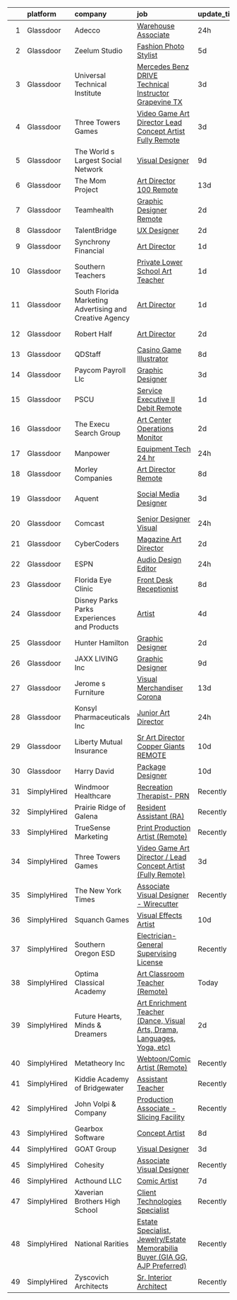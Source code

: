 

|    | platform    | company                                                  | job                                                                                                                                                                                                                                                                                                                                                                                                                                                                                                                                                                                                                                                                                                                                                                                                                                                                                                                                                                                                                                                                                                                                                                                                                                                                                                                                                                                                                                                                                                           | update_time   | location                  |
|---:|:------------|:---------------------------------------------------------|:--------------------------------------------------------------------------------------------------------------------------------------------------------------------------------------------------------------------------------------------------------------------------------------------------------------------------------------------------------------------------------------------------------------------------------------------------------------------------------------------------------------------------------------------------------------------------------------------------------------------------------------------------------------------------------------------------------------------------------------------------------------------------------------------------------------------------------------------------------------------------------------------------------------------------------------------------------------------------------------------------------------------------------------------------------------------------------------------------------------------------------------------------------------------------------------------------------------------------------------------------------------------------------------------------------------------------------------------------------------------------------------------------------------------------------------------------------------------------------------------------------------|:--------------|:--------------------------|
|  1 | Glassdoor   | Adecco                                                   | [Warehouse Associate](https://www.glassdoor.com/partner/jobListing.htm?pos=127&ao=1110586&s=58&guid=0000018170707b82a0ab71f9a77b2ddc&src=GD_JOB_AD&t=SR&vt=w&ea=1&cs=1_2ec4e3d3&cb=1655448829264&jobListingId=1007945416618&cpc=155EB9D5185558AF&jrtk=3-0-1g5o70ut4h7ju801-1g5o70utlh7hg800-7cf844272d9e8364--6NYlbfkN0CsARmfH1XNQTa22oGIIJ18FtyAjbQsgfeQZpddTLaeHpCYMfBW8ir34LRYjnjzrv8x89yuiILeiZmxOQNUV-X8CCFnECy0oMOtEMd7dLPgU_BtlhU12gROhWP77Gf-WtW8wx29yrKefHsVKVfK4CqJHAnTMMbhuo7J5unogMuNcbiO1BUHTNRCj_ELrygJp1OCNI-9z0dy53qSiH8E7GpPVjbnGO6nLrtAh4Nfl12Tv90qjvy4eAOLJyttsDyNKXRe3RJ_wuLAP6aJ-0pjBecsSDJVb6_-dk1dsjo3CEnmn_blT3e_hfwidwU5DaWXBLpFD4eCkbZDH2aqCr0PMuvuPV-ztrXESJ90jG1_JRv57xX2ClrKHC_eE_pPhyPXGQixsVTympDjFOL8-9noB-z02w1WJPF25MPLoAPTUGukvd2WRiTctBptVrnOfg_V60FZoP9_Cik5epLhGq1Q9CrX6kl6hRpqAQyp6aYfRSo52dZLNPKosK3ov_eT2aIt3q6c9v4GE3NSgKYfGi4wb81TlrFJCw6yspd1Nz-uZu0-9fm8Hc2vJ3hAJVLX5UA1A6mFDi-hC6aRX2p8QDInbPQ6fyjmGEVO7wMRZjmd0Fv5jV99pmyYYtPEgqwAwPxJrjdPiuWmKPGyVZg94iYshQzipB7dbeNje05Y-lR800M7OuBegJw5jyNfP7bQB1O49WMul1jFfEMZ3mB9p_JT874OaFVQYbJmlcW-UhpkvpqiJgYBUkJBTfn6XQWjARSwu1hPYMLP-udBKjTEHRLsjEO_NEg5iktgmoRiSpR03biWfoPNShle_UZ46nfxmo72z0eHpSzX2CcJDVB0q2vxYM6eQHwWRs1chrK846d2M6LJTQ3vmqZqNI2jNAxdKJ-l_qdpyRQGrQ5NQ-JCL0X23LgQlYHwL5k5Fwg%3D)                                                                                                                                                                                                                  | 24h           | Lincoln, NE               |
|  2 | Glassdoor   | Zeelum Studio                                            | [Fashion Photo Stylist](https://www.glassdoor.com/partner/jobListing.htm?pos=118&ao=1110586&s=58&guid=0000018170707b82a0ab71f9a77b2ddc&src=GD_JOB_AD&t=SR&vt=w&ea=1&cs=1_ab683a8f&cb=1655448829263&jobListingId=1007933356746&cpc=654405A9B1E0A9F5&jrtk=3-0-1g5o70ut4h7ju801-1g5o70utlh7hg800-d837bdd682dfec65--6NYlbfkN0D2ItEqv7V6bxXhLXDlagMRe3Fz1jm_jIxNSbGJ3UxepATB1G__I7cTv_Yk8nAoQcCy1wBVgpjFEz9z8Vi1tDgt5ix-agu9MD6oKZ6bmGCqnK0ZnACvIJYuSUo4wWuWH7oyRmLMUIReV9CrmWs1AC17LPKaNJisM3qOEvIiaWE1be7DagINvXztYOCHrqT-bA9_uc8_E7CozgxuGqk3tBUPaDpBjSs1Z7eB7WpKqkA1XG204eKZCJUqzIMdWDPrzDSN9lofYWvfgveejINWOvI4_BYM0B4lEUmzvAWaIpMRBMZxZu4S751Xukc8kmNFVfSN0jHsXvdmEmbJ8-ZPaUjpLLE1RZh8Z-L9t1TbJcyZGC2o6v3kAHBOBiwM5tibUNGc59kJblW4XyxWmEnU9NKwbk094cywZGCqXlLD6o72S7mfz8hkmAve3mLF_dDS93QMDppRdCui-zNYYLr_tT5bS0_7RuFZFxfU8a4tHZMFjwf9cBTW_LkT)                                                                                                                                                                                                                                                                                                                                                                                                                                                                                                                                                                                                                                                              | 5d            | New York, NY              |
|  3 | Glassdoor   | Universal Technical Institute                            | [Mercedes Benz DRIVE Technical Instructor   Grapevine TX](https://www.glassdoor.com/partner/jobListing.htm?pos=108&ao=1110586&s=58&guid=0000018170707b82a0ab71f9a77b2ddc&src=GD_JOB_AD&t=SR&vt=w&cs=1_ad84e261&cb=1655448829261&jobListingId=1007937520191&cpc=03F67E1B243A1AE3&jrtk=3-0-1g5o70ut4h7ju801-1g5o70utlh7hg800-fd34bda8148a0717--6NYlbfkN0BJTH5WBi8r-jjgd-aRph_oFToOv8A314MlAbV01EIl6Proo4k5aS-7SMtHYv8-s5Na_9NshGTZJV_KwbmvAk_ThoLjEbgZLC9TlZgOZRbPcD2VispHy-3eezmTn1OMGPLWG7vBfc99VUSJCMS2pr0A5vRklsmC-HUzXYRCMRFjnMs4sM6tIi-QNaOqwh8SL1vtJd27DZKIIzgxs984IcOAbxIEgyTxU1vnPuXUwX29bDF-icykCuIiwNDSs0t1VNf3sGTlljdOLFDoQzY1lv_8j_UVqzWXK4pmRbpZoRS53HmFkQ_ct39cyPvfRlKjYod96pKSxVFgF71yiyEq-MzOpZ2UezPnTI9yq0jbGBl3cr4SkJCGoD3Oln76TCss4tQpSIejQcLeuXgP7oiTgW94yWbc5IQpMiI3CjdNlCmcOOUFMXv9z2BMfUZLL69GCDm0AK8ZPnnSFaYDEFRkq85NUjUMV61kbXVr-18MC5PaS1czQDCt4oexVLDEsB_Vegy9o6nESvU_Dc7G7XWeMaJjq7-UARjX0PHj18TPBh3bDSLPU9gKAgfRAPm4xXJmtyh9tJcvh0enayXSAb2TPKvXatduLY28WnF0r1qYsMquxR94-W4KIMhKJhpj7c00OAGXJldp79s00MTZdkzsKY0zUuCqe9tB1w0CGdTaG0RSt-iig0tuYe2BOmPGjGrNHSCSU7gf3Okagai2QXyoHYHrQCsbQqykuO8ca1B2JZeIJxRFJJ_NMBQd9XxylR8cCDshNIv4K1lcPVlxifo-T8vlyBdJDixileI%3D)                                                                                                                                                                                                                                                                                                                   | 3d            | Grapevine, TX             |
|  4 | Glassdoor   | Three Towers Games                                       | [Video Game Art Director   Lead Concept Artist  Fully Remote ](https://www.glassdoor.com/partner/jobListing.htm?pos=106&ao=1110586&s=58&guid=0000018170707b82a0ab71f9a77b2ddc&src=GD_JOB_AD&t=SR&vt=w&ea=1&cs=1_250de599&cb=1655448829260&jobListingId=1007936577351&cpc=6FC5BA77C9A4CD78&jrtk=3-0-1g5o70ut4h7ju801-1g5o70utlh7hg800-57b52a2bd0aea6fe--6NYlbfkN0Ct2nLCsr3V7OUmweoZlkPeCQNl3jY-Xlpsdk4n3LJrBoIOqCaTx6ZrWxI5s9gCHZ84M3sJMkRf1LuswuIH05ApYq3xoNnOpKSiLiwkJUQZ9m5EPvKaqAY0ocydvIIMu7jO93eb6Kl9x63PWprzZJUl-O7B5Tk9eakwh_v4tU6LnProTyzlOqywzAvXYrw9Dq5sRAGuhCu7uWqFFY8FXDZWFdNOezqFWJdz2WAhEvzUcGA373tjvMnLzs8FnAiq0kmu51LUSzVFxnfNkD2KpW3X1wBKkeqoPs0YquLsLQwkPTb6qK9Qou8IkITH9weoZylMWuB3OTlAfCvR0Ni-ZqCPKq9XZ0UXH_9colHhtMCIkDbwGclXEcmm2d1WVsBQHX0ngmSrokI2NcGADlNvbc4HNTiNSr-ZlCktxa3MT69Wn7-orS84x5-sUj5TdrpymukVQHSxOq0bLMnmGsyOQzB5rRLNb0SXVC2so6HfhoG1KW2aOCfveXYta4-JhuuZ9rQBeoDD10DfAUbzYEO4XZ42nUYjA4AbtxF6PJtbEi0qvQ%3D%3D)                                                                                                                                                                                                                                                                                                                                                                                                                                                                                                                                                           | 3d            | Remote                    |
|  5 | Glassdoor   | The World s Largest Social Network                       | [Visual Designer](https://www.glassdoor.com/partner/jobListing.htm?pos=128&ao=1110586&s=58&guid=0000018170707b82a0ab71f9a77b2ddc&src=GD_JOB_AD&t=SR&vt=w&cs=1_2d4f2686&cb=1655448829264&jobListingId=1007924957266&cpc=654405A9B1E0A9F5&jrtk=3-0-1g5o70ut4h7ju801-1g5o70utlh7hg800-a40c9b6ad688a90a--6NYlbfkN0DSgjPPcnEdvoK3uuxfISLALE6pB1FR7YSHOr_tSg5_QGIhoz_2VqUepdcKLBLI_zSSVFw7-WLb8BgtCMGTpduqKZtRP4ty64rXR23XvDiRr0kbWguyJ6IH163iLNKwN4wlyYDJ-FBAtlaRDjl6trUjq11BijMYlet9t9i5sv6_j5fRaDd-5gqHT-tyfWeSfjakK_EE5IYELFSAtA4Ec6oixkUlwA4itb4unaFtoLY8e_V-evZb7-KTaUC87tZXcZLa9OblwTS8rI9Gp7N3EVWuTLNgJtJoMv7y6LQtrD7hJt-QYNmFhvAub3tVep0ZGYdYh33UsL9wcHacOiBow_MTHxTfvKTWbDAkmG3XjUZspe7T6vifYGTe1GUt2vxv0kMI4XA6pKihBr6ucgBzvnbZPqiP4xymDYMEVDETmSWRgfmYVEYRYFSDvLp7kEFZxr7CF9YY1BxNZRZNkYPKODIBxJCSuz104HuZv7i5Bgxplb3FAxx375-F8vkCBhuddwEfPJDdv7lkYwuq9JPiHdP9MTfQ_ZJuy_VYecmFhm7WMEbf0uzC8ExpiTqFCjl_4B3aaffZTkwEQA%3D%3D)                                                                                                                                                                                                                                                                                                                                                                                                                                                                                                                                                                             | 9d            | New York, NY              |
|  6 | Glassdoor   | The Mom Project                                          | [Art Director  100  Remote ](https://www.glassdoor.com/partner/jobListing.htm?pos=121&ao=1110586&s=58&guid=0000018170707b82a0ab71f9a77b2ddc&src=GD_JOB_AD&t=SR&vt=w&cs=1_f18249fb&cb=1655448829263&jobListingId=1007917214964&cpc=8795CF9063CD573D&jrtk=3-0-1g5o70ut4h7ju801-1g5o70utlh7hg800-fc5f6cbdd377cbc4--6NYlbfkN0BDp_epf89aHDQhKpPegNJQ_ldQpEFZQsM9OcONMGxWx6pU56EKHF58QjVdAUvn2gUAHFSC33B6m9e4kpPSo8E3LVx-KcHT_L7bs8uuk90h_bM7pbanjemS5_jxC1QNMvIrt2EGdNhVGL3AyNsm2mJ04sj8024Ps--YUutGvsMZ2J5MWffZIdJzjelFmBcBN3PxzWRuv83G9jeI5xpFCi4NBZ0z0h0-VxwzXVJrVR2c5rJhepP2BKRSDlREwyK-A1vh-iApgfvSS73auQOWUWxk1b4DtC-s8R8nygbcc4v1vsTbeg7v0iZ-s9ypEZoSj2yTSm_RVsIV_BQg4ilWrVAnpEYA8U9liuxV1H2Ukj79KCP303zy-DHm-g-s9gztVnU0AZ9upagBInQeTWrLbsqUZlmbx7-QG_rJq_BbrZVFXSYinAijACbWzbvqCV6mOTdJNIvSU78SuqAWDev4n-431G1JBR_5idmvx0u50lFHpMSXqvsobRYasnlbOaFvZuOtwKCtbTWWavnh-fk5JDWJelyEvP6j6jxMSeSvhC7u1u55RHxMyFwCNDshH1uMbROol8Pdhr1RcQ%3D%3D)                                                                                                                                                                                                                                                                                                                                                                                                                                                                                                                                                                  | 13d           | Remote                    |
|  7 | Glassdoor   | Teamhealth                                               | [Graphic Designer   Remote](https://www.glassdoor.com/partner/jobListing.htm?pos=102&ao=1110586&s=58&guid=0000018170707b82a0ab71f9a77b2ddc&src=GD_JOB_AD&t=SR&vt=w&cs=1_ae3e8526&cb=1655448829259&jobListingId=1007939772563&cpc=6FC5BA77C9A4CD78&jrtk=3-0-1g5o70ut4h7ju801-1g5o70utlh7hg800-44e5ae7485aa3032--6NYlbfkN0B7JmfrMhpJRSMUlHaLP4NRjF3FJg9cb0WKAV__BHI06IkPPY2OTo0TLZctw764p0EF7EBN3xUex5YquRxeNFP5LFfxTk1sLWOywg3ZNQYw8pyARnZZlMMyR2Q2Qzp228xK0w1E9WbEMa44hiiJaN4k2YgrakggvdLEHOXa6kUBfzfNa5W1-6BwqnoNaWW6_WWaj09YWACd6tYIeKeTeZjAOC7QFpWLjAAeyCT923rHA2ThqKWYUrM0bJwIh-DGrdxRl0sgXg3srxZ_g1C4rOBVQ4pgk2Nt1fjifYSwhvokdV_us9NtqoU8gbq7_3-X5FjhtnK9PdOhrh5VINANECEu_5B9PTa6Bn459BR9cUJ2qOIGQTRUDeFaj8fLzhE4b4zb48khTv8lrU9k0ot9Gt2FqUMpQi77h7mz6vopcemwW2abmeztzmaD_cQSPDXWFdOSL7zKHv9JEkf3nBqqQi_ug7dHi0BtziIddyOsO9SWBXP5IN3lrUscE-WFu4O83N6RdtroEjLDc2_CIybCKJyUcAsp_IIA3-537GZOEDwjpzErc9IS7_NvxKqIISOlAv6N9avFsUAKKQ%3D%3D)                                                                                                                                                                                                                                                                                                                                                                                                                                                                                                                                                                   | 2d            | Remote                    |
|  8 | Glassdoor   | TalentBridge                                             | [UX Designer](https://www.glassdoor.com/partner/jobListing.htm?pos=130&ao=1110586&s=58&guid=0000018170707b82a0ab71f9a77b2ddc&src=GD_JOB_AD&t=SR&vt=w&ea=1&cs=1_53498125&cb=1655448829264&jobListingId=1007939214735&cpc=2CAED5C921A5F994&jrtk=3-0-1g5o70ut4h7ju801-1g5o70utlh7hg800-ef610af0d2182ffc--6NYlbfkN0DZcUSKf09QEPjU92MgBh3QGsHZtcEAom6wyh4CYwXTItQwqD1uS6iWoqbGyBIjoa2qIYZ5i6WdT2EOqGsAYU75f_Lb8fGdfFENrVpygk7KAJiiLYY-Ji2kHY11uLlIRdP1QnrzKKJlHi7wELee6qdiDL_8kJZEV94t_sDpwXhR21AIirBM7ysj2soSqpXAPwpoZUaoXBeDCPNYpLrI3Mxw4Pkg2gzcJY6r19QcmJurx2wm0sAKX6kfsXunbEJnQaWujmSl1aairtBwr-JFjLmj-DOWtC6g6C2_tESVMoeBmJf4RlHCoRGSVSitYROeS404NhOqJnY-kwxPb-9TfW1FuQZ17Ga2s-vlVHw-VThu9ccShSIr11oLFm5-OyY7iZETX8cUvt65UFRMt88FnDurCTgbHoHU7mPMFpBrECU-FVxm4Sby-eRc75wlgZpFyxzkRfDGJsdP44e8KPGacepB4R89nzZyUmtjruZmkIV1r1-6VlzN1TA1b_37V6pFypBvkB4PFN_6kA%3D%3D)                                                                                                                                                                                                                                                                                                                                                                                                                                                                                                                                                                                                                                            | 2d            | Remote                    |
|  9 | Glassdoor   | Synchrony Financial                                      | [Art Director](https://www.glassdoor.com/partner/jobListing.htm?pos=105&ao=1110586&s=58&guid=0000018170707b82a0ab71f9a77b2ddc&src=GD_JOB_AD&t=SR&vt=w&cs=1_54affbd7&cb=1655448829259&jobListingId=1007942047895&cpc=2F9DD8B511C89582&jrtk=3-0-1g5o70ut4h7ju801-1g5o70utlh7hg800-a932f3402eed50d9--6NYlbfkN0CZG6bN9ZaS7H2eqWBwsQ2GS98cHcHTG0eJFlxnPWv_gX1F6BWyKIs4Liv7UGXuRoTxGsJTQPYoeMH-n__6q1wC_-KlzUes8UIXqJZVjFDKrd4FXMgUuuhjMbUfn-kHKhPmeLOr4aC5Z_SsMShANxkSiTxkjXwrMW0QYS2_fkRl4wYyIFqMGiI8hedv62qbKZQnoaBcLyKS3nd1xMqKq46roTAio-13Q7ZfN-p5Zo4gVIR4Wt6GhA4fkKCJ7-EwNCL2uoFwxrqPYVTG-R3uDcTGx7fM_B9tUq4E3K_RF1Ur5YMuylYuigS7W2BKMbWer9y8YZb_ZjLg5xxF0cdwqarkE_4IDuru6Qy2Lu6MHPdlNMRjKewhhbA83jWLDuDjIB5SLOym2MThn8df-6Bp5fiBfXNVgbKFI46b_DV4BqvWepoEi0dou25uaDJUbh4Pt6xJqBQ6K291sUDM2mjsrWNWPcKB4EplhyZhHGcJOX7hvwwZXaAOFkIdUOqWGVjNJcFxjeN--Om1OB2LNCM8e4tf1rSllWrNxVUrStur5xEynjHIMxHEmyw_VptiTp55mrCzhH3utS-6iWFgJFXiivgEISDkis7H1zTQlf9PqOBTvWwn_fWai903JW7kKHZAC16AVf4d283HQ5mS0UhLpvuC8N5U5mBvaMuAT2YCm1zTmcKphiPd_A2DDcM8UzBeh9787-7sSumM31QbDByIWm4L0DxB9ajBKQ9CQqfh1-LseZRwccdI74Xuem7FvS7NifZoEpTruFvJWt3160fyLSfu5SB7YptnbFjivoJOCKqGC65DCQietHhgURHABIqTrTo4GXQpCzwxGX4ULfqgh8FytW0pRBEWTjKrK-HOPX2fodMyr6IPr0_03c5siP1qgRcb-VV-uWdHQN72lwVIMM5Z5JFl6UzgN2IkiTeOWfZEF1P_AKhHYeUYzuXf837gQT7PuD2XscVoxMOmHRBvF6zUUj9tnoZp6nX0uMQ4vva6ix93Y6Loa-qHCg-Q-pIliJOnhom0uxB7ypdbDCOZ2oIQ1397ZeA2g_7SK0oFKGj86QR6ys8Ai1FIiyqlDL9D5ak%3D)                                                              | 1d            | Merriam, KS               |
| 10 | Glassdoor   | Southern Teachers                                        | [Private Lower School Art Teacher](https://www.glassdoor.com/partner/jobListing.htm?pos=124&ao=1110586&s=58&guid=0000018170707b82a0ab71f9a77b2ddc&src=GD_JOB_AD&t=SR&vt=w&cs=1_f2f676c0&cb=1655448829263&jobListingId=1007942040315&cpc=56C4EA4A1A191A49&jrtk=3-0-1g5o70ut4h7ju801-1g5o70utlh7hg800-c507b0d68012ad5b--6NYlbfkN0D0Gi1W-qeyz8tTfkBaepgBY2ZSkRMRGJqU2jp4KWOVnByi0yfF9Kmd8TaT-ii6dae9uSUtxpY9kcSRfd3PfgbT8Led-E9fTARCFqbQgOoajgmlKxIci9FO13D5EE-IyEFSBXHWmZh0EsgTKH3PdUy9iRjgk8kjrBa4Iok7_JpUGM9_eLVvCZr3aU4VROsIlCWUCZ6Ljz8FrPXPXWFMYl0yc2qS3UvykYea9DTni-PIyhfUM8oDfcx_aXrQOl9QdHc4mzdOMcBnsTtgzDPzz7R9HNgPBpsi8N7t2f2rqQNbg20GN8GumReuTmCVpyyz0zAXOoUCkrbSu_ThMGxuNIWjA4K_jwCQbV2KKZHfBE_AwhPwucxxA23EmntslJcAnZdJpj0gJ4znm8FdCwLp1DfpX5Nzff48SmQxVDFf8z7yx3twSSTXzURTrnJb6UlRM5lTp0_XNpPjbwNOXMR-hQCEKxdNX_sNBwD6FEv8yp-UqSSihZQOkQZVFchYN_NSUHg%3D)                                                                                                                                                                                                                                                                                                                                                                                                                                                                                                                                                                                                                                          | 1d            | Miami, FL                 |
| 11 | Glassdoor   | South Florida Marketing  Advertising and Creative Agency | [Art Director](https://www.glassdoor.com/partner/jobListing.htm?pos=109&ao=1110586&s=58&guid=0000018170707b82a0ab71f9a77b2ddc&src=GD_JOB_AD&t=SR&vt=w&ea=1&cs=1_1a549c02&cb=1655448829261&jobListingId=1007942619405&cpc=C891152315FA1AD8&jrtk=3-0-1g5o70ut4h7ju801-1g5o70utlh7hg800-0c3d267fc84d0b6f--6NYlbfkN0BEF_0HuNtfS0dUA1wJXdu4KEdaXAmYnD60iHKc5TZ5FBm3kq6xPhvyZfAZD7mHOqU-9YD_BABbFpL2Trj9x9SiGpMGSb6rypoIbYwkz8wNWfxhyhMp_fxawOKMTWlCRRQZUk2BbLFPcMC3J6MCzYyBORpRsxr6zbVBmQGeZp_7p2UDEvVAE3o66keN0cOOGMy3rbBL8IiHiTivFbdclqj2c3ykrQ-X2sYR5Q0IfOmcikw0lupkVeDK_wCKqbmZC47MaFy0enI8o6KHbYnNEYpPl46pacud72jaoXmfqOJrSdRIckbLUqEzxwD82xBjDT9-26rTqbEqvvZ_VSl-KSM5AhWeOufdXM5ITODyWjfuVcme_myZ8TspquF78chAjvEyW841Go4F8xO-nFYRbBAbc94cacE-h-dsrRWmJhz-qAR0NCjvoMErwVh3tvheUtHzMtPzWXhGHwyB87kT-DY1F7lWEEmtC28tfw5z1qDO_It21eO_vcAZ)                                                                                                                                                                                                                                                                                                                                                                                                                                                                                                                                                                                                                                                                       | 1d            | Dania, FL                 |
| 12 | Glassdoor   | Robert Half                                              | [Art Director](https://www.glassdoor.com/partner/jobListing.htm?pos=129&ao=1110586&s=58&guid=0000018170707b82a0ab71f9a77b2ddc&src=GD_JOB_AD&t=SR&vt=w&ea=1&cs=1_01fd8020&cb=1655448829264&jobListingId=1007940492528&cpc=C4A69CCDBB3B9599&jrtk=3-0-1g5o70ut4h7ju801-1g5o70utlh7hg800-1e01c3970b9590f7--6NYlbfkN0CpzDdaQkua3np5pkmj49lKioZwmwxQ-yx5plwbYmV_M_naZz0UvX_-Wqb521cueqm7x9Vb4CcXSX-2GpRH-HVZ7OIq16e2k-fsVrkmwGWT1o4tIis8lw6KuX671WU2frKWmD4iQvR7uWgoOjs6BIz17fFqxrLmv30y4E3IHK1fSLk8TIQQjkJdDqMY93DhZAZ9CRQ9nyc4vp_khP8ul9teI1aNbOdBkqVBOlababMbohLEsqVkV8eup3D6mnSxNGXOQoaYIVNKOZZlupfkertYtRJE3K8CMao_Iyhb_ArfE2n4QwHpoxKmZFBpz1a-n-1rtxJ1Hplrt5XZtxDfVwRjbARmzy3VzrlFBeP9dUj8UjxttNzShsAdVpLjqaNcvuBDdXeeGyfjtF7nUJ3DWlfi_JAK150vJ9NkaDIAw3AUItyR8GJeqSYsUGlZ-XfdZjWgpis1LwiMLajsoQguR6Jw_G-hiftmGBXjvV29HzXnjjThVzjvW20fNYaFSHzz2wSl7uEENgD9JN_CuczlzDUd5Dciaknw-KnwTwjLXRp3sEH0p7_PrHrM)                                                                                                                                                                                                                                                                                                                                                                                                                                                                                                                                                                                                       | 2d            | Los Angeles, CA           |
| 13 | Glassdoor   | QDStaff                                                  | [Casino Game Illustrator](https://www.glassdoor.com/partner/jobListing.htm?pos=103&ao=1110586&s=58&guid=0000018170707b82a0ab71f9a77b2ddc&src=GD_JOB_AD&t=SR&vt=w&ea=1&cs=1_cdb5ce35&cb=1655448829260&jobListingId=1007925681459&cpc=9DC6E4D8324653EE&jrtk=3-0-1g5o70ut4h7ju801-1g5o70utlh7hg800-e63c32287e53ef2b--6NYlbfkN0BK9GXDcakwdiqmeo8o-2GvkYnmPkq7xevAHdeF_847qgEqLohpJSeR2Dnm78J3U8H8O3cWcofIO70AJcWixlFJnvFYf4giE1fFFkwuS-1hvwGaV5KleI9pdBv521xfIEloftKi1RxKA_cOAC25heA2F6bp6_LjfMi_nyHahfMOHPtmaYXwDkdkYC2Tpg1aXEWZ9LRSuDcCWaqTR2ymglun1vgnFA8CmdmeXA0rojyN6_zbX4LbAFa4XbWTTgqDwO6cy7YpzcgKAb_jHEP4gFSXiXIh5ShpX8lr8HEvncA4zT7UsBWz4DQTSB49IejmiuidZ0Z8lyRy8P-CU3hVO173kDtw2I3R3Q5gPtlVDvSRUJ8sJ3l70KTWRtX9aX6uQdfmWR9h13fSQrweRGIWHR-9BH-_9olPhl0aPOve2xb2a2-YxsImd4aG_AXyzLsXauskzwwGLZho2NAIFbV15hl4v28vXxjlIzQ1heVSxkbezQ%3D%3D)                                                                                                                                                                                                                                                                                                                                                                                                                                                                                                                                                                                                                                                                | 8d            | Escondido, CA             |
| 14 | Glassdoor   | Paycom Payroll Llc                                       | [Graphic Designer](https://www.glassdoor.com/partner/jobListing.htm?pos=115&ao=1110586&s=58&guid=0000018170707b82a0ab71f9a77b2ddc&src=GD_JOB_AD&t=SR&vt=w&cs=1_2fafbd3a&cb=1655448829262&jobListingId=1007936919004&cpc=9C2286EA3771AAF6&jrtk=3-0-1g5o70ut4h7ju801-1g5o70utlh7hg800-64f2f5df972715e7--6NYlbfkN0DpgGw-HIcDKIrGkThvmUQVo__cmgBjIYVPEhWPn8NA_hL6kGYuvPJaInvVc2ZU6fVIXURtqZKxwHJ_7qdTNVbNKZjzFVeZ2cuV7NJFGAVgQbhRXlPJ3GGIpOeSWrfoSr2Te54ZQzOziz-yhXUXuAGBN0j3bhTrJwOQ3rTN9p-TJSXoQ2zfEU89UhzdAB69NOBUS2hOAg5rDxLBXMV5Z3Y4myhcuxaKI4ir3acvnXmrMUz_0A-D5uXF32d1l3uGq2abDhhujoTOn17wYqwUZJHrm66Lu7PGBnB4D8wULwpKLUuYZpRE55rs47oMQpx6m7Zk2fHJQuaN4TCTXO_T_8AQf15nRGBLehh5EoJ_zLPW3Dqlpy6A_6kolwH3XfdPv915hv3Hj-Fd1BA3bxRfz1hTXReGv1gjshgb2p79ruBTPkQocIqqbaRYgvMwUKy9vbbIbmtuJPozYRk5CEFK9zHxwPAtIdfQmHauuv6V8oC0ytX1iVXN9MiNa_L_tpPfawnpO8XEbdXXLoY_H_nnMHdIRGAhJrfpOPbwbpTqzVD6tA%3D%3D)                                                                                                                                                                                                                                                                                                                                                                                                                                                                                                                                                                                                            | 3d            | Oklahoma City, OK         |
| 15 | Glassdoor   | PSCU                                                     | [Service Executive II  Debit    Remote](https://www.glassdoor.com/partner/jobListing.htm?pos=116&ao=1110586&s=58&guid=0000018170707b82a0ab71f9a77b2ddc&src=GD_JOB_AD&t=SR&vt=w&cs=1_bbaf6397&cb=1655448829263&jobListingId=1007942580564&cpc=1CBFC3E34E2A31FF&jrtk=3-0-1g5o70ut4h7ju801-1g5o70utlh7hg800-d9b4e64ad0a749ea--6NYlbfkN0AUrBTRhV792_gas03DUTRB83vmdJ4hDbh_ohv1f0cSacWlD7Ny4Rsj_ivUumO45yPW9j5f4tqGCmuywUlKRd7YZoML4xMYtEu-uxvBKN-ouxxZTzb-Z8x9fj_jhUTvm63vg2v_RqOFy_HK8ueloRqLk1tXnnBVaOEZbmamlXoWgobRoI4rKlwtYMIshoNlx7UakqMz1Hk1zYNzaFuNzGVp-Wn3zaSPsVzXSs6cMt0wyZDLQXHJmMEBT5EDffhToHW1ZSi2t3TiHCFu1YBXbRfd7frGNM3dI69nqXpHFac1hjm2KKaHTBCNYNNW4Ll_YsSsGM3u_Qn0e1AwxUtcpnxBo-ugP2jBK2SydlslLempJ9G0ayMojoPJZjveBlju5qXp3EIITTtxFuMYlXzv-0QkwEWdJXtQNBjHQWxx2IMT_6Fohm2XVT4Cgr8Xbgv0gvraf_LcHuSuwBNKJN4_OQWgMqpkXATa50hmpyrFKTjnDQ6xJltmsENIuooTEedwi3KAx0WN4Vh9feI4BRWzWDQgP-hVel73H6IWu0QPbYe_ItM_t2s-0D4p1KR5b9HWy-Z0dDvB2uiirla7PxYkJ87R0cJaSKXavfgZi5zpwPG_iR9hSMveFK14)                                                                                                                                                                                                                                                                                                                                                                                                                                                                                                                   | 1d            | Detroit, MI               |
| 16 | Glassdoor   | The Execu Search Group                                   | [Art Center Operations Monitor](https://www.glassdoor.com/partner/jobListing.htm?pos=120&ao=1110586&s=58&guid=0000018170707b82a0ab71f9a77b2ddc&src=GD_JOB_AD&t=SR&vt=w&cs=1_e881bf62&cb=1655448829263&jobListingId=1007940208971&cpc=4B86475FAF393599&jrtk=3-0-1g5o70ut4h7ju801-1g5o70utlh7hg800-2bed9ef32d0db74a--6NYlbfkN0B-PqtJkJBxcFK4No1YgA2WlSENonneqf7HjiGu_Q0_hJLOEOJZFKXDbmxpNvj-J5elkSfVjoAUM9pNxUVrkfyKJVxQXeO8UH9LrJTA8IHq5TIa3NXP9Mo_dXO-CIDs9TNqnBjVus1rLpm8wBwZhEfApmyGw3_ctj8QAgoQNFGg0yyHeOicgjPM33o34X5eGtF7Ku0uZoWx5bRnR22GvAOrRTg5US_w8AJJZ3q2jZte4oNdIZ7gecz_UKusiQI1n7-5LuapXbWYvhSvmYa-lbxYF8MLaeVHuPIGi9GL2IfYO4HEKJXEDFaIqwhJeSN6sYKbGkGMdC4Vdwl_jgiy2Cm60p4sDaWEJNBNsQRKPD6Ii2Wzf3q_QNpfrIKfIg9WJ73GznTF_vIt8YNt1FSmYkEvp-eNGIVaPgy9LbA3DEJeVgbFg1_8UmzFLcMIvxNOk9PTQIO4rdbZhDfL3Fs41kM-WiJ3h6H6quYBjyP5M4jGQA%3D%3D)                                                                                                                                                                                                                                                                                                                                                                                                                                                                                                                                                                                                                                                               | 2d            | New York, NY              |
| 17 | Glassdoor   | Manpower                                                 | [Equipment Tech    24 hr](https://www.glassdoor.com/partner/jobListing.htm?pos=125&ao=1110586&s=58&guid=0000018170707b82a0ab71f9a77b2ddc&src=GD_JOB_AD&t=SR&vt=w&ea=1&cs=1_c14b8297&cb=1655448829264&jobListingId=1007945303878&cpc=B101C867B3EF2D75&jrtk=3-0-1g5o70ut4h7ju801-1g5o70utlh7hg800-5dcdc9ee232d2972--6NYlbfkN0BFVcwaDjvEXao8kcFoXG2Ko0IaooEmC9iGWjBDM42CoBvVNKvLEbVVZ3H7593wh0tPvxDo2xkDSHFoEkqDoKRPcXdXcN3A84ezg5hLYUcCtCYQRgATWILUmvaQV83eVHLGBDmOH3JgUwXgsWD4YeNCMfY8veZhDHTnm4D6qhTj--8xZ342YZvhCjUm0eeSO5HrK05SFz6ssv5VgBTB9xzvmgFu0CrJGBVHKMnJHPMPX4hksEbZXoSGQsj4YdtxXIKl_7EYL0-Tc_iJWVa6nD-LMeR8Es--4V6XpHAKED0FHOipj48GF8zB9YuZ1EkH8RFb-np2yLV9kf3bMoM0fzKboHlcmcZIVEkFXvCDu6ZcQmUDOWSYmpSpcAImxC1ijYlrjxve0myaCE1vfLgVhFAsFeaUf5PMCEc_OEWGfUEm-8-bZsF5G7TyLY5ZJh7UfSTnH4uk06fytfBnRreorEbseGPKKT2oBTOmVi6bRUFPV_EEzcNlPpHu-7-f3LxYTYm6-u712rWMp41stZLk7AsUaLs5YH7PguifTgqMy6OpDVZ3XJnEYJquOViy8cQrNJxeEZcv7qv8SQ%3D%3D)                                                                                                                                                                                                                                                                                                                                                                                                                                                                                                                                                                | 24h           | Phoenix, AZ               |
| 18 | Glassdoor   | Morley Companies                                         | [Art Director  Remote ](https://www.glassdoor.com/partner/jobListing.htm?pos=114&ao=1110586&s=58&guid=0000018170707b82a0ab71f9a77b2ddc&src=GD_JOB_AD&t=SR&vt=w&cs=1_7e7a3173&cb=1655448829262&jobListingId=1007925425248&cpc=B076152010A3B66C&jrtk=3-0-1g5o70ut4h7ju801-1g5o70utlh7hg800-ae6c031f361e6aa4--6NYlbfkN0DlkhVLciOhxMKg0RQUlkqKrj3osJEH2Jc6bXeaF8ydz409ypd-WRC7U3aHq_xbmNXZ1WawRwqadBnwWsG_2KFN-m19ZOHVmqE8hawfsIAGjbgUEWwfhkSmfa_i8VBGbwNn0giIStgeinBg4RJJpOYmmzhj4F097RfZA-VepkXDA5U_NJ9GXCDaBIpPPk0oVyFu5bnd8TlMY2usLAmr3z4u0wAF32d-Hd1WiHvCgQQ9u_f9gSO7FTrY0yHefHxXnOMJFGqSdLhoV9mgt1PXPJPvMrtvWYCM1toUovK6uYIIMsaCmRhUl50XU3Gzxk7Il88z88VcA_XCGedHFF9Xq3gjL5SWviTod-nQeYxFBYs2BTTmdmmsStlsr8-EHljtWT0fjZzLuC7vCysZuwkPxWUudb362MFZWGNGWBQQ2tUMrdE87xVgQYnGuSz7TuiPiO6o0Pa5rJRXVWGjW5OmbnLmoJReE7apSHIG4ImCbEudVoqKxnSt-cbDZWecKSgqYzWNODCunMmtdXyJDpNmHZYPbxtZy1P1qwAhAYTjElGtMwct9GICgGNCQxU0xF3_mHwbp0K2A9r23ET0tqhAnb67gMj0s09QK_zvTZT9A1ytPxF0b9kOlHnQuIxkBLoUPpGAjSQiBNtc6BRz7PiYKn4b_Dsrj0WkCy_kRTiYT5aherivJg_hlXVce_u7qSt68vdJW3VJv5FHPi4ov4nIAkfcCYFNcEUiItxBZntNWt8s-ahvqU-PvAIf)                                                                                                                                                                                                                                                                                                                                                                                                   | 8d            | South Carolina            |
| 19 | Glassdoor   | Aquent                                                   | [Social Media Designer](https://www.glassdoor.com/partner/jobListing.htm?pos=126&ao=1110586&s=58&guid=0000018170707b82a0ab71f9a77b2ddc&src=GD_JOB_AD&t=SR&vt=w&cs=1_64f1aa61&cb=1655448829264&jobListingId=1007937239680&cpc=47CFDC01B3F81FAC&jrtk=3-0-1g5o70ut4h7ju801-1g5o70utlh7hg800-5215ab9fc74733f5--6NYlbfkN0DMrcEu7yrtATojKJA7cEzGQ3FdRGWLh0CZQInL4ECGI9gD0Wolx9R2v-Aex0-GK05tfZ_Gp0ucJrPKPKimvs_6928_ZJYzUyQ50TkDthhVNDfdM8LD0QJ3yo-_zS8JuMpiWQcZMuHprbLSkN5BBPv8KMhSKYxr3tXzWuguY3g2TpdXuJChSgA8jtwZU70cx9SvMWHx4eIiBdQ5h509eviV6vsY7F4kaJFGkwm2LGNt0mxLN410Zwx6Je1Ddps1Tg0W5ossacJE63sUh7K6HJUSinyL-h08x0s7dVsKIROcsgCtygEknYh51SY3SVeVO0_GndPbRKy9x3ctY4SyIxaS87YEeLbAJUjzTSmc8KD0Wv15z2FwHl_3tjtCd0M2WhhQ4Gep9dU47PMw0qVfedWxgznNZndIORtuTqunmcDGoqoPmp4gZyzy2n5zzkQIJRb2rKttb0nAEw%3D%3D)                                                                                                                                                                                                                                                                                                                                                                                                                                                                                                                                                                                                                                                                                                       | 3d            | San Francisco, CA         |
| 20 | Glassdoor   | Comcast                                                  | [Senior Designer  Visual](https://www.glassdoor.com/partner/jobListing.htm?pos=112&ao=1110586&s=58&guid=0000018170707b82a0ab71f9a77b2ddc&src=GD_JOB_AD&t=SR&vt=w&cs=1_4591ccaf&cb=1655448829262&jobListingId=1007945592502&cpc=1160948BCBA38B5B&jrtk=3-0-1g5o70ut4h7ju801-1g5o70utlh7hg800-635c54cbb171e63e--6NYlbfkN0Cj-KmZPsf9w80C8b1WzNVrlanjD2SXJjxuCbUWHsXPZkFBy4Qr63BQAuS2-2ewJq68jr-AdHEPLTpFfzz1OC389uaCDDt_8mNKSN2kFDxvgaJESenjJVLMaitTbqOmg7GXrvKUItd58OaVVm44_4_ufvbIFWODefG8cYgSCJ4cDmn9dlZWVDUUOc0kaQqsjnDroHueyqJGUr7Ytcmue0RoRvkzY-6eK8cFY5fv8eRxl6-tup3-NVqVUXoxjANMVvab5boFOHtHA75q6z3yf2hUawI9rY2Sm9-1PP6H1Z6tAwbiKvZm6HVq1zySDA4pyHwZUNceFewrHFefYI1trDK574SPoJ11pWCmLY9xiNjWz4xk0KGxPqGQMcfPpCO_RQMQGCk5d9r5mcCT9FtZYB_gB_yhGxwsgXV7KkVNoUubUsTiqm4ycAqdfm8tq-SCX8Gh76M7ZKQZoQpfS-bFL88_TvCaBObKHJMX4TOG1EXeboS2t1DkGKQVrA0wv7hUnQAb6URL13aJgf31B84lL1OXj4LpYZITPj7ymTl7NNNogxKNVreOlcdSRr5kaewUm6Ec1CjaC5oHvkHHnNmQmgTW373P4LRxmdJ_1dT8A6_58gWTG_haQ_gL6P9Ep6-ernZqStlAC7-5QK3gIwP0RsoNKNRAwcf4Glg_kIB1PUW9npB36OgchVs5LncxlLUtEd5GSUlwdiSAhhpCS6VOlfa0puaF8wl_vyZjdN_XCrQSM34uzFMaNs14M2-KFrnxjO8LVOagyJDSlP-A-OstObbMXI4TJmHfyixN-dm1JMCn_uhdkH44JONhmkUa2W-tRHch2f9bAhtODgXr8UwMIL3ZJAVT6jI21N08531PbJJKDYV6uVoljjzVEqHKfTSCkxX9fqmM1RHPkyDzI-LZj90YsjsKQqttZsHxVYAAK8I1TQXsfEH1jAf1HudVneU3FOK3JsnMKSYGtjZg4bmm1rdBnUOSI0Fq-xNxiR2ZdVOZmgASPhnDiYnfgHK8jIS3tLEYNOdsR4FWpNMjkB_vt_QAwJvty-WdU33AciXeac93ujRg-srsgADpBPECtQ59J4hNOMr0mbgYDAbdV9tFQaQSIyLbTfl72PedZCWBXKClQAL5OWSt9zJh) | 24h           | Philadelphia, PA          |
| 21 | Glassdoor   | CyberCoders                                              | [Magazine Art Director](https://www.glassdoor.com/partner/jobListing.htm?pos=122&ao=1110586&s=58&guid=0000018170707b82a0ab71f9a77b2ddc&src=GD_JOB_AD&t=SR&vt=w&cs=1_64fbcb77&cb=1655448829263&jobListingId=1007940999337&cpc=FAE5E775D180B2FB&jrtk=3-0-1g5o70ut4h7ju801-1g5o70utlh7hg800-df45668ca7682343--6NYlbfkN0CpFJQzrgRR8WqXWK1qKKEqALWJw739KlKqr2H-MSI4eoBlI4EFrmor2FYZMP3muM1PEKlDzMkC2jEsSsd4GOqLonoGj6UrqOBFb5mvo8STnDVBKLq59wn1_CDEV7oPvaQssIU7jQW8zGWHfoZOJnfIBwk781cdUoMUZkk5TnIigSY9NP5QpCHkGlsGKoZ-9_o5NbfUtH5usXXWw0fG9gqW-VKdqF9ggQ2mTTzKXPSZQvY7btC3cjVv_FsVbMInqdy3g1_LDpOneW15-ZDNqDOKD0x7V-giBxY43podjdH-yVKEFTlMmia0FmAWuivyEpA8RRm7ZBYNuFaEvCjAw76yEmYzDpKS079qyfn6rz90bVj5qsApk13BxfJyR-AefE3qGZAaBEwtO96lM12nPaXuke6XMTCQP4ncs8I1-CeC0IShAiZNAEHqhsMhLHgHhOwhsLSWULBaDTnZOuJjs-D3x8rz1bB1WAARyRUF38eLhxBJEsp1C4qnr_Mi3ijBxce3iDq6FXA_MbypbkYbi0phACJiR9EkJuP--uEdozu1X-GQqheD3toGSWdMJMM6c_silTOa1z_kpeXy4zJOiNZXA_W7geRNTUT14F8K9MmjWU-0A7w0-nda9OMxbYRvybc_egNmssCMQ-lK5JxqBc9MOJPUvW3C5ClyRTf_AUzcVWySLu4ABtwZfn2_r9BU0Bs1FOEPGR1qvICWHRCMAqFaa143NrOTVftd3e2vnOovwkNXO6ni9YwAPxPdinIfcHfkP8sC2JzzODXYuUe1aXYz2KL93or8PLwg46sw4diQtzejwklE69AtDuegWodAbJ_7N1XC6b9fB66Yty-Zger-NCSnMW5zv_fqUIjijHLUnwNEdt6RAnKKY2eLpz2RidbvHwAXM0SufCUs29ZfbphcgR4iB9G66pOkCXRAb2jpT-PXipkgaaugeORTxvobMycAobwviaOd06x5aLpnhBzH7Tos2cNSKvU%3D)                                                                                                                                                     | 2d            | Fayetteville, TN          |
| 22 | Glassdoor   | ESPN                                                     | [Audio Design Editor](https://www.glassdoor.com/partner/jobListing.htm?pos=111&ao=1110586&s=58&guid=0000018170707b82a0ab71f9a77b2ddc&src=GD_JOB_AD&t=SR&vt=w&cs=1_40053efd&cb=1655448829261&jobListingId=1007945725073&cpc=A65DF3A704A48F9B&jrtk=3-0-1g5o70ut4h7ju801-1g5o70utlh7hg800-9d2a6d650935cc57--6NYlbfkN0DAFTyt7pbDCC2JPO79CSdi1dIb81yjczP5qsKcZIxgiYm3-7g-689Ur9xqU8QiYHWLeVErz_BxhiPnAZQjF-ruSyYIbA3ShQUdKVTUVlBoDW6i8pVjcfUqch3UWglLiaGbVeC5KudeNpmMuD1-5leyHzDOaXiBBhBiW68kLCyYXU5qgVON4L7Sp1jLjAelJUncmmrisQ3pPEJ-M30kAHspPUKMIr8uquHNlTMoMpl21PpDoDH2AhQBK5OBIe7rqm-rBHTwWzliDGpCn_B5U-am8lGI4vA_tnhK1jAIOrjUqR0EpeShkTuky9Xe0xeSLlEuZwYaPqs8Ve_mE1NbjkTkG52saW6dsw2YqLCI3xTemrM9rzRWHjzs37J52cMVZM6ZebdKCFGEX49AgBcRnOjF_dx5T0dTAuOlZKhUQIhwLANV7Lk59gI2iuYMfj62_2Ze70LPZppsww%3D%3D)                                                                                                                                                                                                                                                                                                                                                                                                                                                                                                                                                                                                                                                                                                         | 24h           | Bristol, CT               |
| 23 | Glassdoor   | Florida Eye Clinic                                       | [Front Desk Receptionist](https://www.glassdoor.com/partner/jobListing.htm?pos=117&ao=1110586&s=58&guid=0000018170707b82a0ab71f9a77b2ddc&src=GD_JOB_AD&t=SR&vt=w&ea=1&cs=1_f40f067e&cb=1655448829263&jobListingId=1007926116138&cpc=3DB599BF2F4828F0&jrtk=3-0-1g5o70ut4h7ju801-1g5o70utlh7hg800-7900933d5635b467--6NYlbfkN0CKNvdBtBh9SnuMcnkEvhJOJZTsmZHyY3ybnWicrfIHvzkFyTgGLCZJHUGoYbYGJNQpjnZOqK7R_kMzVxCVWBxCbsTX7Wcuxo3cyAE026V7IzBsQ8swhPnQJM1WmNEqLfjoCWLmvsabw_6ppPszOrn7ODjrzB6sPFvSGROPBWUbvQ0cAE5R49OCOkTTu6Payg0WnJGLxsmAQKgLOzeBeoUfQqRc1ZabVh_1gwo52YUUX-lf4LBewysZezYhi2PQpMD0zy2otgW8i88_7VA3eNqfKjTXSY1j444oP8yWVPi41R_BF3IpAfnlcthNAb3L8_PJGBGkLSrDT9t-mHrYbAiQd6_dPYnKmNVSh3uL75lFbl7FGF8r0RM45C-YPOVGzidQQHm0iM-FvFLDDr-nRXG0akHFXb1n5EZOGb8OpamAZemxszTBgDMAXRdLJc5rBhTcAmr2Xkz06SxShplLBOLi0A5c3yo7nTUYzvgn2x6jYAND3SprWvNzdbLQo-ZpHww%3D)                                                                                                                                                                                                                                                                                                                                                                                                                                                                                                                                                                                                                                              | 8d            | Kissimmee, FL             |
| 24 | Glassdoor   | Disney Parks Parks  Experiences and Products             | [Artist](https://www.glassdoor.com/partner/jobListing.htm?pos=110&ao=1110586&s=58&guid=0000018170707b82a0ab71f9a77b2ddc&src=GD_JOB_AD&t=SR&vt=w&cs=1_2d73918e&cb=1655448829261&jobListingId=1007934361666&cpc=56C4EA4A1A191A49&jrtk=3-0-1g5o70ut4h7ju801-1g5o70utlh7hg800-e9e6628dfde83032--6NYlbfkN0DAFTyt7pbDCC2JPO79CSdi1dIb81yjczP5qsKcZIxgiYm3-7g-689UDqHItQTwke-ume7PbncJ44XNdrmKsHsO4J_JDiXjIKt4F15HDg8n8U-lOoVleIij3kOG-Ue53vrtnHfX-htGwB4MK_tDpNaUJFKlxKJwDE0DjaiHZPLLh3leXRRCzOAQ_Du-XVYFNj1Fr1_loCVLuOV-9goBsjpWj8ryJVp8qlaF9gELXx8_vicLDm0tLHo19BZyeWWGe5fFYVGF47qK2D5_AnktaAjuuZQxFJm1ZpSY2uOAgXfKvuMrTXorg1AWke_zE2VOp6zVcK_My4-R0HnPX-jsm7_yTZ90pq4-EcacKqRtGv4EP2M56c8fFE8-_3i7ts43_DVyicvZJ3cAgHRgOa1u0g7UMuYi--B2_zhCD6HFZ48RZ3nwg0B59kdo4Km5OP-rbXc%3D)                                                                                                                                                                                                                                                                                                                                                                                                                                                                                                                                                                                                                                                                                                                                    | 4d            | San Francisco, CA         |
| 25 | Glassdoor   | Hunter Hamilton                                          | [Graphic Designer](https://www.glassdoor.com/partner/jobListing.htm?pos=123&ao=1110586&s=58&guid=0000018170707b82a0ab71f9a77b2ddc&src=GD_JOB_AD&t=SR&vt=w&ea=1&cs=1_ec4536bb&cb=1655448829264&jobListingId=1007939984841&cpc=B101C867B3EF2D75&jrtk=3-0-1g5o70ut4h7ju801-1g5o70utlh7hg800-f113af2f8dcb1cd9--6NYlbfkN0CQRQ3eiV4YWjrRS1ho7HVQ9JO8v6Fb3eU0yDOJbdOiEoxcbMbAZ5AqIhvJgyRVJMaRKc3t1-Ine-2oJpYjduY6l0tlehb6RlyRW-zvvAAMYvWjMBLzBKoYDpkvoNVMTX0k5TihGCerg4aHc_4DBIBLSGIVMidWLXUC_uS7wB8RhD09Gt6iLRhxrQkvjY-leVwCLYZfKVMKr3YZcQ-HCkOlbKQFndR6aig9Gjn5s_zuCwJWBn9--MrYbQhoYGmV07W0KBMzh0H8RZRNdClQAoWYLF67wzNrV4zK19Os-pEUhmOCOjAgNKgZBmFjFgv7psgZGwFlF-qR7COuUYHiTWc73b_JeBLzRPM8A9-vRUrKXzDj07V3raCoypce2TbOKbyBJYKF0xPkke7jL49zwLK0R3Xjn9GqkFyy9AgqreNDVH6JLZIAmjDB_83shv4MXsT0Jgn7ZMvJ-kKFy6w9lb1RDK23aFt5pDAB3ykJWN4uD8866kwYZLLBFe_7_BcGv83pZcsNRauVVg%3D%3D)                                                                                                                                                                                                                                                                                                                                                                                                                                                                                                                                                                                                                                       | 2d            | Harrisburg, PA            |
| 26 | Glassdoor   | JAXX LIVING  Inc                                         | [Graphic Designer](https://www.glassdoor.com/partner/jobListing.htm?pos=113&ao=1110586&s=58&guid=0000018170707b82a0ab71f9a77b2ddc&src=GD_JOB_AD&t=SR&vt=w&ea=1&cs=1_044492e3&cb=1655448829262&jobListingId=1007922870241&cpc=0FE1F5EA2BC84A01&jrtk=3-0-1g5o70ut4h7ju801-1g5o70utlh7hg800-985f973b231391f8--6NYlbfkN0B6OB7jr-p4Ycr1l0MNgEhbiUbX8bsrLuSxQNC77Lk13UqdI_GAXZGZCrmnYut3k62Vemd5hVGVgcLa9DcF4efV0IxBeYXtxHiitRuigh4-WBB3McoXxcKNl8in1-znxHt2khvBbYXmBVUY3bibP7lNPEUHOIR_1_icL3OmmBI4j5mF02sxWkL0afd-2ughEZdA03NAGPpAn2X09WbqWe83XoWPuM49xDWtnMrKTFaPvGOzzF_TARp1w1mSaYao7kDIIRxHEZMfu2ey-CziyLosehPXXDt55DIiIALyt_SEOnTmXU798eMfE0OINhtZdVWq2vs4vtZt0wKpb0SuCLpRkQm91G8FNeRviIlgBIcYUrLFTAd9W2vQa4XSEcUxSIUQcEvBki-FlmbnfIt9n1YdAdUUcsVQXHGWibwChHubVM_WjKJg8PekgbJ1nkt4H0u58PevYFEopWslll43FvdzMgfNb3P-vsd-_3lCSLrqbLqGu97wEfiFu1eSC5gc0q8%3D)                                                                                                                                                                                                                                                                                                                                                                                                                                                                                                                                                                                                                                                     | 9d            | Atlanta, GA               |
| 27 | Glassdoor   | Jerome s Furniture                                       | [Visual Merchandiser  Corona](https://www.glassdoor.com/partner/jobListing.htm?pos=119&ao=1110586&s=58&guid=0000018170707b82a0ab71f9a77b2ddc&src=GD_JOB_AD&t=SR&vt=w&ea=1&cs=1_de98f94c&cb=1655448829263&jobListingId=1007916357464&cpc=2CAED5C921A5F994&jrtk=3-0-1g5o70ut4h7ju801-1g5o70utlh7hg800-3809e3e5d3d17aff--6NYlbfkN0BA7Gv4YtZYGELvOs-PjNO1cZ8kAO-ZSFbv_0Cm1HcMKebYw3X9gmG3rsC5XMDz-YLoK1mHMLlnyLEGN60mFtsn0NHV-j9QWYaSLuYsb5EeOeg7OCNz26uNrn4NcQFkuNSWubKghha67inc8XJ-XbVysDfwsBjXUiraykoGiLE7T74FR3JaydE10IjXXLE79M9icmV269Oxy9JIldo_2hjJMCCYm1IF3MhMgc5ur1H5FeVRPv7FoZlLGNC2fvEUU_AObZfSMeEuzTIudBD_a4dET6uB_obhMrw_BtNIkTetGUjwHNd4gufV_FbPvzTSIb0PYc1bbjC6bz6FG3p90vGo38HnQsRIlTZvwmQTWBZ89-XDWDVVLD_P898NXd2JRMvs5zbsSU1Pdc7LVnW0pGQiMsz59zQrZ8hPd6AwlLsKvJ3c1HbldJVwCkNMyVSse4t9MiVcwXCKkCAvyAOeDPcOdtRvaa3rbOwxHKTZSvTwAV8v6kbI7HDh_SP2vpfzCfzwuEMRXYTLn4sW7saTxMKKjK5IszNhTBecBHQNn19VXJosSfrjWScRPzPNNgs-MSencW2chgEHsw%3D%3D)                                                                                                                                                                                                                                                                                                                                                                                                                                                                                                                                                            | 13d           | Corona, CA                |
| 28 | Glassdoor   | Konsyl Pharmaceuticals  Inc                              | [Junior Art Director](https://www.glassdoor.com/partner/jobListing.htm?pos=104&ao=1110586&s=58&guid=0000018170707b82a0ab71f9a77b2ddc&src=GD_JOB_AD&t=SR&vt=w&ea=1&cs=1_34718347&cb=1655448829260&jobListingId=1007944674444&cpc=42BEC95245890617&jrtk=3-0-1g5o70ut4h7ju801-1g5o70utlh7hg800-1fdb3e9796fa58de--6NYlbfkN0BNNOiMmOw7-UfVk3WTlURBjIafXamnsVMXgeJp-AA_BSgbt5yaVqGzjX4ZxFFlQDwYiOSctwN0szzBMBf8eiFZZ1_oc01TY1_0CiqzROHyShu6Hge6zEbOO1ykb_oXJeVbgL7QqfCbZ6a0ZBoPVuSKZctcHvTUdnHxq1k6e_pZOnBpqCjYFrmATv92xpaSDLMBRNJnMYPLlxM7XCF1nQqN8hijvt2hFZ5PXF7QuU59wu_M_qbQSkN5BiJgBAc2Licckh15wQ2eKhLa8qLQB02z0uoCOhSQlGQ0cFSv6Ch6Gnzp3yH46vsbBqC6mfabGZg6ir_U1jKTMTFEcKCPWCdr4B7C7Uo4jwgdk6zppF3ZYnxAccHoXKdgPxfB4naUWKt2bAPaa72h88gyPWOkaE4IB57qg7WxQDx9XcJXvxFBDduD4CMDk8tXCvUx3CDaaeETVU471XbxnP5cJVdWYcZo7PI7PCFmAqL6FFQ7uxVcErj5SYa-g2xIAcFRCp8fYkI%3D)                                                                                                                                                                                                                                                                                                                                                                                                                                                                                                                                                                                                                                                  | 24h           | Remote                    |
| 29 | Glassdoor   | Liberty Mutual Insurance                                 | [Sr  Art Director   Copper Giants REMOTE](https://www.glassdoor.com/partner/jobListing.htm?pos=107&ao=1110586&s=58&guid=0000018170707b82a0ab71f9a77b2ddc&src=GD_JOB_AD&t=SR&vt=w&cs=1_a9c8c377&cb=1655448829260&jobListingId=1007921597373&cpc=82B3195DA92CAF92&jrtk=3-0-1g5o70ut4h7ju801-1g5o70utlh7hg800-3daba5ebad00b706--6NYlbfkN0D19kSVUiNzG2UWy1lRGehFMusHrHGUl8ru40ax50wmt2hEk1GE1yJpaNJle3AtKCFZMv5-6fh99ceO1TB7jaE1rQnCXx37mKEbsfybQglGGNag15-JQ7nD5NT3DMyV7TnKZ4Mih68ohUB8yWZDmYZ3jNg5DqL1Vsfv7zv25Bf8i01-iwtVnhcwQ6J3GkVrlOtsQ8BpWd3Mo_VmWup-w-8OpfAnIwhhqOSv971KD7fwh1uzQTlE8TLLRpXGVMf8sI9oC9wdABYEja-uSnb8bUGJda-Pn58pyGRQAK7BNV_lRGtrU0dsurF4VOBDC479XoP0eF86nWrcZ92mhDfMKYr3qieqgr-kXfAhaWcr5ft8ffaL2lVdYg2N6Kkhm8o8by87ltk7SyMY7a2kJv0vUdRDo_OvEuVH2slGKOv9dNtJETzqcdcVRPJ4xb2o6drsQxkOycoNGNjt6U0A0Y-ljWP_oi3dm_OaZ_RTUq81-moWJyp4jjeRkdZrFb34JZMx9m7zCBNHNGV6b6D8uT_1hweNt5FHKooLS1f1AEscOzBajia3tPteYqv3Mbv1j-FU431oTnHE5_r82hhxP93fGxTVGf8bScAa0r2T450MgsSq_DtzVBFz3tECGexvE3ywzthebiC-1G2AvQ%3D%3D)                                                                                                                                                                                                                                                                                                                                                                                                                                                                                     | 10d           | Remote                    |
| 30 | Glassdoor   | Harry   David                                            | [Package Designer](https://www.glassdoor.com/partner/jobListing.htm?pos=101&ao=1110586&s=58&guid=0000018170707b82a0ab71f9a77b2ddc&src=GD_JOB_AD&t=SR&vt=w&cs=1_122f7716&cb=1655448829259&jobListingId=1007922093164&cpc=59DF70BB7E75A6DF&jrtk=3-0-1g5o70ut4h7ju801-1g5o70utlh7hg800-c73860af2e371f8b--6NYlbfkN0C2Kxy2UJ_Pvnd4od3WrkCWO_kqcj97eYDc0kbVAzRhDi2ywKUcguo9BRHByusGnjg3kmLUXU_i7lefnfjaUm1QM4NfD7ZpoySdt9IPt61IoPdiAbES3LvG6ddx4Vv7n8CNZC7_gFVBusF8hGP4W2yK5Ra6JK5SlpPuMlKNM4lTDfG56jjMC7z3MX-K-VtoBrorm5wfZSlCD32Qyo4ZgDjvcFmeYKJ2PhnHfO6VdK8WGFnnlDDikppexyif6skxTXOSLvhixg94-K-yEcgBt-8BzLYDp-mx7W9IJ93spoyQIR_RvS1vitPeewmCbM0P4agRBOV2wI34-YQf0AMgZKGwrq-tWaaUTTZkpzob2l8NijU1sPBKZ34IXMQL37EtJuOqCXHvVB0GSxkFb3BuCd04gfYLBRbVQ-_Cy3L3N08fuqBkOwNot3_8SVVJuhitUb6KPyh5b43tCAsjcZQJaoWv0scvYty5T8yzYEYXCTNA_A-HLJE8ciJQh6_pxgNy5HEaiDhCV69xu7Tx22Jkx_eDkQeeGjAbs2HwMTe8aw8o_6qWX9cot1hkjjRw8Ap2mPk%3D)                                                                                                                                                                                                                                                                                                                                                                                                                                                                                                                                                                                          | 10d           | Medford, OR               |
| 31 | SimplyHired | Windmoor Healthcare                                      | [Recreation Therapist- PRN](https://www.simplyhired.com/job/IXCuLCWzv7CY20DhczInFySw8DG4ASVZ5k8lizGpQi3c_8ruW8yBJg?q=visual+art)                                                                                                                                                                                                                                                                                                                                                                                                                                                                                                                                                                                                                                                                                                                                                                                                                                                                                                                                                                                                                                                                                                                                                                                                                                                                                                                                                                              | Recently      | Clearwater, FL            |
| 32 | SimplyHired | Prairie Ridge of Galena                                  | [Resident Assistant (RA)](https://www.simplyhired.com/job/xalvUs9feat4agrC6rXRNdmNk1IHgwg_zdAyyg2CrYftWmoenmKV8A?q=visual+art)                                                                                                                                                                                                                                                                                                                                                                                                                                                                                                                                                                                                                                                                                                                                                                                                                                                                                                                                                                                                                                                                                                                                                                                                                                                                                                                                                                                | Recently      | Galena, IL                |
| 33 | SimplyHired | TrueSense Marketing                                      | [Print Production Artist (Remote)](https://www.simplyhired.com/job/R1MTczDv7gL7WFisjBEdHJCB815W4hKM2jmf58XJDX3h06T5hDQPoA?q=visual+art)                                                                                                                                                                                                                                                                                                                                                                                                                                                                                                                                                                                                                                                                                                                                                                                                                                                                                                                                                                                                                                                                                                                                                                                                                                                                                                                                                                       | Recently      | Remote                    |
| 34 | SimplyHired | Three Towers Games                                       | [Video Game Art Director / Lead Concept Artist (Fully Remote)](https://www.simplyhired.com/job/KSfIn32EOVs12WCP7CCeSpxSFFdsYAgLo-D9EFmeF0LzLud4vL4kXg?q=visual+art)                                                                                                                                                                                                                                                                                                                                                                                                                                                                                                                                                                                                                                                                                                                                                                                                                                                                                                                                                                                                                                                                                                                                                                                                                                                                                                                                           | 3d            | Remote                    |
| 35 | SimplyHired | The New York Times                                       | [Associate Visual Designer - Wirecutter](https://www.simplyhired.com/job/sOb4Nj_fjyz6dQsPqvhTsUv-M99EUb-Kib2R_dOZHDNFN4p-HKsS-Q?q=visual+art)                                                                                                                                                                                                                                                                                                                                                                                                                                                                                                                                                                                                                                                                                                                                                                                                                                                                                                                                                                                                                                                                                                                                                                                                                                                                                                                                                                 | Recently      | New York, NY              |
| 36 | SimplyHired | Squanch Games                                            | [Visual Effects Artist](https://www.simplyhired.com/job/41SoUN8DacXQOpR0TK06qhC5UT0YBcmNs9YqDq7OLozCo9n0-z7HPg?q=visual+art)                                                                                                                                                                                                                                                                                                                                                                                                                                                                                                                                                                                                                                                                                                                                                                                                                                                                                                                                                                                                                                                                                                                                                                                                                                                                                                                                                                                  | 10d           | Remote                    |
| 37 | SimplyHired | Southern Oregon ESD                                      | [Electrician- General Supervising License](https://www.simplyhired.com/job/iRbBQz5xsVg6jd0HvEgNroc6TslXP3Ww-ifxhyizmNPK541tgGrpKw?q=visual+art)                                                                                                                                                                                                                                                                                                                                                                                                                                                                                                                                                                                                                                                                                                                                                                                                                                                                                                                                                                                                                                                                                                                                                                                                                                                                                                                                                               | Recently      | Klamath Falls, OR         |
| 38 | SimplyHired | Optima Classical Academy                                 | [Art Classroom Teacher (Remote)](https://www.simplyhired.com/job/bOllBG8CytJEclcwq2x3fzZWaUJNJ6e4cLeHhGCBYpsmWIimLZxoxQ?q=visual+art)                                                                                                                                                                                                                                                                                                                                                                                                                                                                                                                                                                                                                                                                                                                                                                                                                                                                                                                                                                                                                                                                                                                                                                                                                                                                                                                                                                         | Today         | Remote                    |
| 39 | SimplyHired | Future Hearts, Minds & Dreamers                          | [Art Enrichment Teacher (Dance, Visual Arts, Drama, Languages, Yoga, etc)](https://www.simplyhired.com/job/wuBdNEX49tUJ7_8jJEpKrAK7uBx8UbeoNfbI_Cc8K8IDrDIexItuvQ?q=visual+art)                                                                                                                                                                                                                                                                                                                                                                                                                                                                                                                                                                                                                                                                                                                                                                                                                                                                                                                                                                                                                                                                                                                                                                                                                                                                                                                               | 2d            | Atlanta, GA +20 locations |
| 40 | SimplyHired | Metatheory Inc                                           | [Webtoon/Comic Artist (Remote)](https://www.simplyhired.com/job/3nYCJFPFSVsmRpv_TlLlRrsPc40lXQfpZG74zVf4x5OsN_VqFc7nrg?q=visual+art)                                                                                                                                                                                                                                                                                                                                                                                                                                                                                                                                                                                                                                                                                                                                                                                                                                                                                                                                                                                                                                                                                                                                                                                                                                                                                                                                                                          | Recently      | California                |
| 41 | SimplyHired | Kiddie Academy of Bridgewater                            | [Assistant Teacher](https://www.simplyhired.com/job/vARPK6YtgeaH25gtXwIrQ8TFAhHvW19E9Cf9IyC0NUJWL70AbmXJ8g?q=visual+art)                                                                                                                                                                                                                                                                                                                                                                                                                                                                                                                                                                                                                                                                                                                                                                                                                                                                                                                                                                                                                                                                                                                                                                                                                                                                                                                                                                                      | Recently      | Bridgewater, NJ           |
| 42 | SimplyHired | John Volpi & Company                                     | [Production Associate - Slicing Facility](https://www.simplyhired.com/job/-01jDoBY46VbHbzPTEAlPE5471UBtEpJxqqfEekrW5NfS7K9q5LeuA?q=visual+art)                                                                                                                                                                                                                                                                                                                                                                                                                                                                                                                                                                                                                                                                                                                                                                                                                                                                                                                                                                                                                                                                                                                                                                                                                                                                                                                                                                | Recently      | Union, MO                 |
| 43 | SimplyHired | Gearbox Software                                         | [Concept Artist](https://www.simplyhired.com/job/gFr6QZJUtVTjHxcZCFkoOHZtuzIFaxX-z6NVOTk5o5QaTy5yv2gvKw?q=visual+art)                                                                                                                                                                                                                                                                                                                                                                                                                                                                                                                                                                                                                                                                                                                                                                                                                                                                                                                                                                                                                                                                                                                                                                                                                                                                                                                                                                                         | 8d            | Frisco, TX                |
| 44 | SimplyHired | GOAT Group                                               | [Visual Designer](https://www.simplyhired.com/job/DAPKMlNVXdsuvPw6h0AR0SbtNrU8E5EHL2tekTvznImBm_CVP18xPQ?q=visual+art)                                                                                                                                                                                                                                                                                                                                                                                                                                                                                                                                                                                                                                                                                                                                                                                                                                                                                                                                                                                                                                                                                                                                                                                                                                                                                                                                                                                        | 3d            | Remote                    |
| 45 | SimplyHired | Cohesity                                                 | [Associate Visual Designer](https://www.simplyhired.com/job/ppGb4jmIDbKyfaNC3hxFmCZR3PLtPxII5MtBYZFxUKIeM95-zA7kTg?q=visual+art)                                                                                                                                                                                                                                                                                                                                                                                                                                                                                                                                                                                                                                                                                                                                                                                                                                                                                                                                                                                                                                                                                                                                                                                                                                                                                                                                                                              | Recently      | Durham, NC                |
| 46 | SimplyHired | Acthound LLC                                             | [Comic Artist](https://www.simplyhired.com/job/CqMrdLOjXYfUxMQRmpE76NxFh95b3xks9fPhryDhNvSSRYHLKHBgyg?q=visual+art)                                                                                                                                                                                                                                                                                                                                                                                                                                                                                                                                                                                                                                                                                                                                                                                                                                                                                                                                                                                                                                                                                                                                                                                                                                                                                                                                                                                           | 7d            | Remote                    |
| 47 | SimplyHired | Xaverian Brothers High School                            | [Client Technologies Specialist](https://www.simplyhired.com/job/JMualOB9FWbC_0wb_uGWZH1DX4YyTJiZB-JTUmjiure30c6m1TD5mw?q=visual+art)                                                                                                                                                                                                                                                                                                                                                                                                                                                                                                                                                                                                                                                                                                                                                                                                                                                                                                                                                                                                                                                                                                                                                                                                                                                                                                                                                                         | Recently      | Westwood, MA              |
| 48 | SimplyHired | National Rarities                                        | [Estate Specialist, Jewelry/Estate Memorabilia Buyer (GIA GG, AJP Preferred)](https://www.simplyhired.com/job/b2oL4xpVjtiBgxp8aPZywFVQLmsYHkBX7o4M9j_XggDR7FxM8P-gng?q=visual+art)                                                                                                                                                                                                                                                                                                                                                                                                                                                                                                                                                                                                                                                                                                                                                                                                                                                                                                                                                                                                                                                                                                                                                                                                                                                                                                                            | Recently      | St. Louis, MO             |
| 49 | SimplyHired | Zyscovich Architects                                     | [Sr. Interior Architect](https://www.simplyhired.com/job/T7oet47aCOFHKQsEghPBtusux2cJdi0zmkul-G67QosaeOLXQtvx5Q?q=visual+art)                                                                                                                                                                                                                                                                                                                                                                                                                                                                                                                                                                                                                                                                                                                                                                                                                                                                                                                                                                                                                                                                                                                                                                                                                                                                                                                                                                                 | Recently      | Miami, FL                 |